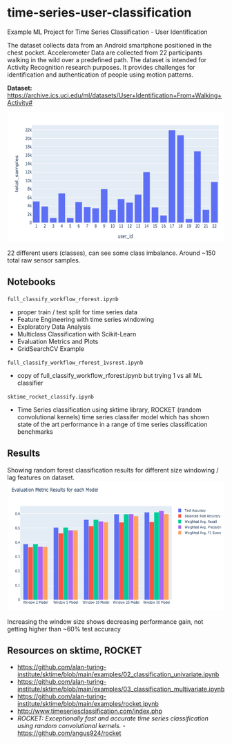 # time-series-user-classification


Example ML Project for Time Series Classification - User Identification

The dataset collects data from an Android smartphone positioned in the chest pocket. Accelerometer Data are collected from 22 participants walking in the wild over a predefined path. The dataset is intended for Activity Recognition research purposes. It provides challenges for identification and authentication of people using motion patterns.

**Dataset:** https://archive.ics.uci.edu/ml/datasets/User+Identification+From+Walking+Activity#

<img src="resources/data_view.png" width="600" height="300">

22 different users (classes), can see some class imbalance. Around ~150 total raw sensor samples.

## Notebooks

`full_classify_workflow_rforest.ipynb`
- proper train / test split for time series data
- Feature Engineering with time series windowing
- Exploratory Data Analysis
- Multiclass Classification with Scikit-Learn
- Evaluation Metrics and Plots
- GridSearchCV Example

`full_classify_workflow_rforest_1vsrest.ipynb`
- copy of full_classify_workflow_rforest.ipynb but trying 1 vs all ML classifier

`sktime_rocket_classify.ipynb`
- Time Series classification using sktime library, ROCKET (random convolutional kernels) time series classifer model which has shown state of the art performance in a range of time series classification benchmarks


## Results
Showing random forest classification results for different size windowing / lag features on dataset.
<img src="resources/rforest_eval_results_windows.png" width="600" height="300">

Increasing the window size shows decreasing performance gain, not getting higher than ~60% test accuracy



## Resources on sktime, ROCKET
- https://github.com/alan-turing-institute/sktime/blob/main/examples/02_classification_univariate.ipynb
- https://github.com/alan-turing-institute/sktime/blob/main/examples/03_classification_multivariate.ipynb
- https://github.com/alan-turing-institute/sktime/blob/main/examples/rocket.ipynb
- http://www.timeseriesclassification.com/index.php
- *ROCKET: Exceptionally fast and accurate time series classification using random convolutional kernels.* - https://github.com/angus924/rocket
